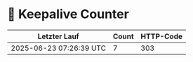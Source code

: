 # 🔄 Keepalive Counter

| Letzter Lauf | Count | HTTP-Code |
|--------------|--------|------------|
| 2025-06-23 07:26:39 UTC | 7 | 303 |
